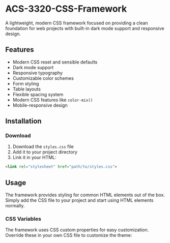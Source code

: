 # ACS-3320-CSS-Framework

A lightweight, modern CSS framework focused on providing a clean foundation for web projects with built-in dark mode support and responsive design.

## Features

- Modern CSS reset and sensible defaults
- Dark mode support
- Responsive typography
- Customizable color schemes
- Form styling
- Table layouts
- Flexible spacing system
- Modern CSS features like `color-mix()`
- Mobile-responsive design

## Installation

### Download
1. Download the `styles.css` file
2. Add it to your project directory
3. Link it in your HTML:

```html
<link rel="stylesheet" href="path/to/styles.css">
```


## Usage

The framework provides styling for common HTML elements out of the box. Simply add the CSS file to your project and start using HTML elements normally.

### CSS Variables

The framework uses CSS custom properties for easy customization. Override these in your own CSS file to customize the theme: